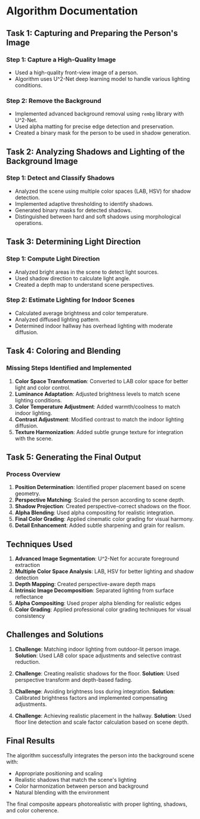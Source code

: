 # Algorithm Documentation

## Task 1: Capturing and Preparing the Person's Image

### Step 1: Capture a High-Quality Image
- Used a high-quality front-view image of a person.
- Algorithm uses U^2-Net deep learning model to handle various lighting conditions.

### Step 2: Remove the Background
- Implemented advanced background removal using `rembg` library with U^2-Net.
- Used alpha matting for precise edge detection and preservation.
- Created a binary mask for the person to be used in shadow generation.

## Task 2: Analyzing Shadows and Lighting of the Background Image

### Step 1: Detect and Classify Shadows
- Analyzed the scene using multiple color spaces (LAB, HSV) for shadow detection.
- Implemented adaptive thresholding to identify shadows.
- Generated binary masks for detected shadows.
- Distinguished between hard and soft shadows using morphological operations.

## Task 3: Determining Light Direction

### Step 1: Compute Light Direction
- Analyzed bright areas in the scene to detect light sources.
- Used shadow direction to calculate light angle.
- Created a depth map to understand scene perspectives.

### Step 2: Estimate Lighting for Indoor Scenes
- Calculated average brightness and color temperature.
- Analyzed diffused lighting pattern.
- Determined indoor hallway has overhead lighting with moderate diffusion.

## Task 4: Coloring and Blending

### Missing Steps Identified and Implemented
1. **Color Space Transformation**: Converted to LAB color space for better light and color control.
2. **Luminance Adaptation**: Adjusted brightness levels to match scene lighting conditions.
3. **Color Temperature Adjustment**: Added warmth/coolness to match indoor lighting.
4. **Contrast Adjustment**: Modified contrast to match the indoor lighting diffusion.
5. **Texture Harmonization**: Added subtle grunge texture for integration with the scene.

## Task 5: Generating the Final Output

### Process Overview
1. **Position Determination**: Identified proper placement based on scene geometry.
2. **Perspective Matching**: Scaled the person according to scene depth.
3. **Shadow Projection**: Created perspective-correct shadows on the floor.
4. **Alpha Blending**: Used alpha compositing for realistic integration.
5. **Final Color Grading**: Applied cinematic color grading for visual harmony.
6. **Detail Enhancement**: Added subtle sharpening and grain for realism.

## Techniques Used

1. **Advanced Image Segmentation**: U^2-Net for accurate foreground extraction
2. **Multiple Color Space Analysis**: LAB, HSV for better lighting and shadow detection
3. **Depth Mapping**: Created perspective-aware depth maps
4. **Intrinsic Image Decomposition**: Separated lighting from surface reflectance
5. **Alpha Compositing**: Used proper alpha blending for realistic edges
6. **Color Grading**: Applied professional color grading techniques for visual consistency

## Challenges and Solutions

1. **Challenge**: Matching indoor lighting from outdoor-lit person image.
   **Solution**: Used LAB color space adjustments and selective contrast reduction.

2. **Challenge**: Creating realistic shadows for the floor.
   **Solution**: Used perspective transform and depth-based fading.

3. **Challenge**: Avoiding brightness loss during integration.
   **Solution**: Calibrated brightness factors and implemented compensating adjustments.

4. **Challenge**: Achieving realistic placement in the hallway.
   **Solution**: Used floor line detection and scale factor calculation based on scene depth.

## Final Results

The algorithm successfully integrates the person into the background scene with:
- Appropriate positioning and scaling
- Realistic shadows that match the scene's lighting
- Color harmonization between person and background
- Natural blending with the environment

The final composite appears photorealistic with proper lighting, shadows, and color coherence.
